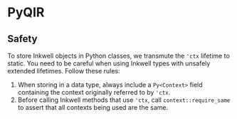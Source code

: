 # PyQIR

##  Safety

To store Inkwell objects in Python classes, we transmute the `'ctx` lifetime to static.
You need to be careful when using Inkwell types with unsafely extended lifetimes.
Follow these rules:

1. When storing in a data type, always include a `Py<Context>` field containing the context originally referred to by `'ctx`.
2. Before calling Inkwell methods that use `'ctx`, call `context::require_same` to assert that all contexts being used are the same.
